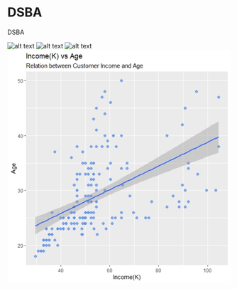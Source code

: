 # DSBA
DSBA


![alt text](https://github.com/ahmad5521/DSBA/blob/master/Data/Rplot7.jpeg)
![alt text](https://github.com/ahmad5521/DSBA/blob/master/Data/Rplot8.jpeg)
![alt text](https://github.com/ahmad5521/DSBA/blob/master/Data/Rplot9.jpeg)
![alt text](https://github.com/ahmad5521/DSBA/blob/master/Data/Rplot10.jpeg)

